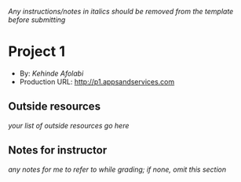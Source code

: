 *Any instructions/notes in italics should be removed from the template before submitting* 

# Project 1
+ By: *Kehinde Afolabi*
+ Production URL: <http://p1.appsandservices.com>

## Outside resources
*your list of outside resources go here*

## Notes for instructor
*any notes for me to refer to while grading; if none, omit this section*